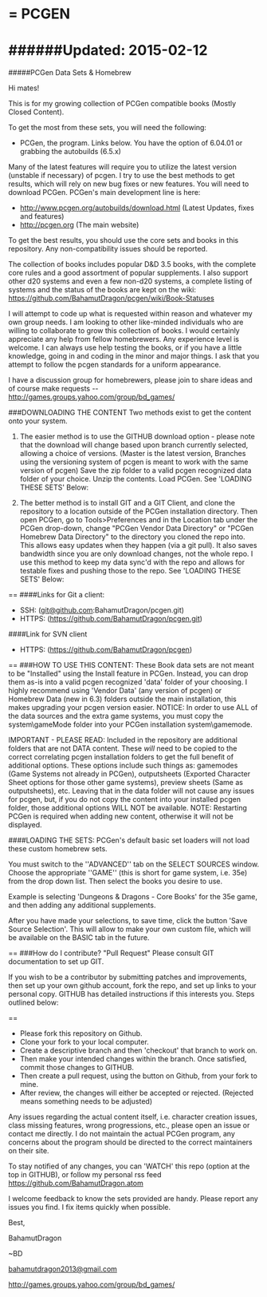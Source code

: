 =
PCGEN
=

######Updated: 2015-02-12
==========================
#####PCGen Data Sets & Homebrew

Hi mates!


This is for my growing collection of PCGen compatible books (Mostly Closed Content).


To get the most from these sets, you will need the following:
* PCGen, the program. Links below. You have the option of 6.04.01 or grabbing the autobuilds (6.5.x)

Many of the latest features will require you to utilize the latest version (unstable if necessary) of pcgen. 
I try to use the best methods to get results, which will rely on new bug fixes or new features. You will need to download PCGen. PCGen's main development line is here: 
* http://www.pcgen.org/autobuilds/download.html (Latest Updates, fixes and features)
* http://pcgen.org (The main website)


To get the best results, you should use the core sets and books in this repository. Any non-compatibility issues should be reported.


The collection of books includes popular D&D 3.5 books, with the complete core rules and a good assortment of popular supplements. I also support other d20 systems and even a few non-d20 systems, a complete listing of systems and the status of the books are kept on the wiki: https://github.com/BahamutDragon/pcgen/wiki/Book-Statuses


I will attempt to code up what is requested within reason and whatever my own group needs. I am looking to other like-minded individuals who are willing to collaborate to grow this collection of books. I would certainly appreciate any help from fellow homebrewers. Any experience level is welcome. I can always use help testing the books, or if you have a little knowledge, going in and coding in the minor and major things. I ask that you attempt to follow the pcgen standards for a uniform appearance.


I have a discussion group for homebrewers, please join to share ideas and of course make requests -- http://games.groups.yahoo.com/group/bd_games/


###DOWNLOADING THE CONTENT
Two methods exist to get the content onto your system.

   1) The easier method is to use the GITHUB download option - please note that the download will change based upon branch currently selected, allowing a choice of versions. (Master is the latest version, Branches using the versioning system of pcgen is meant to work with the same version of pcgen)
Save the zip folder to a valid pcgen recognized data folder of your choice. Unzip the contents. Load PCGen. See 'LOADING THESE SETS' Below:

   2) The better method is to install GIT and a GIT Client, and clone the repository to a location outside of the PCGen installation directory. Then open PCGen, go to Tools>Preferences and in the Location tab under the PCGen drop-down, change "PCGen Vendor Data Directory" or "PCGen Homebrew Data Directory" to the directory you cloned the repo into. This allows easy updates when they happen (via a git pull). It also saves bandwidth since you are only download changes, not the whole repo. I use this method to keep my data sync'd with the repo and allows for testable fixes and pushing those to the repo.  See 'LOADING THESE SETS' Below:

==
####Links for Git a client:
* SSH:   (git@github.com:BahamutDragon/pcgen.git)
* HTTPS: (https://github.com/BahamutDragon/pcgen.git)

####Link for SVN client 
* HTTPS: (https://github.com/BahamutDragon/pcgen)

==
###HOW TO USE THIS CONTENT:
These Book data sets are not meant to be "Installed" using the Install feature in PCGen. Instead, you can drop them as-is into a valid pcgen recognized 'data' folder of your choosing. I highly recommend using 'Vendor Data' (any version of pcgen) or Homebrew Data (new in 6.3) folders outside the main installation, this makes upgrading your pcgen version easier. 
NOTICE: In order to use ALL of the data sources and the extra game systems, you must copy the system\gameMode folder into your PCGen installation system\gamemode.

IMPORTANT - PLEASE READ: Included in the repository are additional folders that are not DATA content. These _will_ need to be copied to the correct correlating pcgen installation folders to get the full benefit of additional options. These options include such things as: gamemodes (Game Systems not already in PCGen), outputsheets (Exported Character Sheet options for those other game systems), preview sheets (Same as outputsheets), etc. Leaving that in the data folder will not cause any issues for pcgen, but, if you do not copy the content into your installed pcgen folder, those additional options WILL NOT be available. 
NOTE: Restarting PCGen is required when adding new content, otherwise it will not be displayed.

####LOADING THE SETS:
PCGen's default basic set loaders will not load these custom homebrew sets.

You must switch to the ''ADVANCED'' tab on the SELECT SOURCES window. Choose the appropriate ''GAME'' (this is short for game system, i.e. 35e) from the drop down list. Then select the books you desire to use.

Example is selecting 'Dungeons & Dragons - Core Books' for the 35e game, and then adding any additional supplements.

After you have made your selections, to save time, click the button 'Save Source Selection'. This will allow to make your own custom file, which will be available on the BASIC tab in the future.

==
###How do I contribute? "Pull Request"
Please consult GIT documentation to set up GIT.

If you wish to be a contributor by submitting patches and improvements, then set up your own github account, fork the repo, and set up links to your personal copy. GITHUB has detailed instructions if this interests you. Steps outlined below:

==
* Please fork this repository on Github.
* Clone your fork to your local computer.
* Create a descriptive branch and then 'checkout' that branch to work on.
* Then make your intended changes within the branch. Once satisfied, commit those changes to GITHUB.
* Then create a pull request, using the button on Github, from your fork to mine.
* After review, the changes will either be accepted or rejected. (Rejected means something needs to be adjusted)


Any issues regarding the actual content itself, i.e. character creation issues, class missing features, wrong progressions, etc., please open an issue or contact me directly. I do not maintain the actual PCGen program, any concerns about the program should be directed to the correct maintainers on their site.


To stay notified of any changes, you can 'WATCH' this repo (option at the top in GITHUB), or follow my personal rss feed <https://github.com/BahamutDragon.atom>

I welcome feedback to know the sets provided are handy. Please report any issues you find. I fix items quickly when possible.

Best,


BahamutDragon


~BD

bahamutdragon2013@gmail.com

http://games.groups.yahoo.com/group/bd_games/
